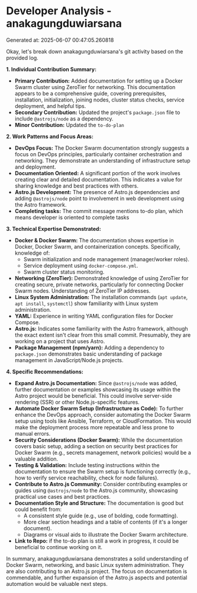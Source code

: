 # Developer Analysis - anakagungduwiarsana
Generated at: 2025-06-07 00:47:05.260818

Okay, let's break down anakagungduwiarsana's git activity based on the provided log.

**1. Individual Contribution Summary:**

*   **Primary Contribution:** Added documentation for setting up a Docker Swarm cluster using ZeroTier for networking. This documentation appears to be a comprehensive guide, covering prerequisites, installation, initialization, joining nodes, cluster status checks, service deployment, and helpful tips.
*   **Secondary Contribution:**  Updated the project's `package.json` file to include `@astrojs/node` as a dependency.
*   **Minor Contribution:** Updated the `to-do-plan`

**2. Work Patterns and Focus Areas:**

*   **DevOps Focus:** The Docker Swarm documentation strongly suggests a focus on DevOps principles, particularly container orchestration and networking. They demonstrate an understanding of infrastructure setup and deployment.
*   **Documentation Oriented:**  A significant portion of the work involves creating clear and detailed documentation. This indicates a value for sharing knowledge and best practices with others.
*   **Astro.js Development:** The presence of Astro.js dependencies and adding `@astrojs/node` point to involvement in web development using the Astro framework.
*   **Completing tasks:** The commit message mentions to-do plan, which means developer is oriented to complete tasks

**3. Technical Expertise Demonstrated:**

*   **Docker & Docker Swarm:**  The documentation shows expertise in Docker, Docker Swarm, and containerization concepts.  Specifically, knowledge of:
    *   Swarm initialization and node management (manager/worker roles).
    *   Service deployment using `docker-compose.yml`.
    *   Swarm cluster status monitoring.
*   **Networking (ZeroTier):** Demonstrated knowledge of using ZeroTier for creating secure, private networks, particularly for connecting Docker Swarm nodes.  Understanding of ZeroTier IP addresses.
*   **Linux System Administration:**  The installation commands (`apt update`, `apt install`, `systemctl`) show familiarity with Linux system administration.
*   **YAML:** Experience in writing YAML configuration files for Docker Compose.
*   **Astro.js:** Indicates some familiarity with the Astro framework, although the exact extent isn't clear from this small commit.  Presumably, they are working on a project that uses Astro.
*   **Package Management (npm/yarn):** Adding a dependency to `package.json` demonstrates basic understanding of package management in JavaScript/Node.js projects.

**4. Specific Recommendations:**

*   **Expand Astro.js Documentation:** Since `@astrojs/node` was added, further documentation or examples showcasing its usage within the Astro project would be beneficial. This could involve server-side rendering (SSR) or other Node.js-specific features.
*   **Automate Docker Swarm Setup (Infrastructure as Code):** To further enhance the DevOps approach, consider automating the Docker Swarm setup using tools like Ansible, Terraform, or CloudFormation. This would make the deployment process more repeatable and less prone to manual errors.
*   **Security Considerations (Docker Swarm):** While the documentation covers basic setup, adding a section on security best practices for Docker Swarm (e.g., secrets management, network policies) would be a valuable addition.
*   **Testing & Validation:** Include testing instructions within the documentation to ensure the Swarm setup is functioning correctly (e.g., how to verify service reachability, check for node failures).
*   **Contribute to Astro.js Community:** Consider contributing examples or guides using `@astrojs/node` to the Astro.js community, showcasing practical use cases and best practices.
*   **Documentation Style and Structure:** The documentation is good but could benefit from:
    *   A consistent style guide (e.g., use of bolding, code formatting).
    *   More clear section headings and a table of contents (if it's a longer document).
    *   Diagrams or visual aids to illustrate the Docker Swarm architecture.
*   **Link to Repo:** if the to-do plan is still a work in progress, it could be beneficial to continue working on it.

In summary, anakagungduwiarsana demonstrates a solid understanding of Docker Swarm, networking, and basic Linux system administration.  They are also contributing to an Astro.js project. The focus on documentation is commendable, and further expansion of the Astro.js aspects and potential automation would be valuable next steps.
